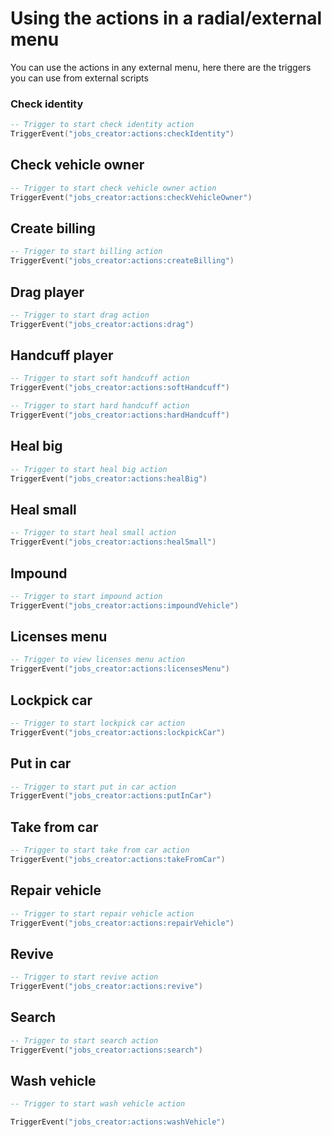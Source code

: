 # Using the actions in a radial/external menu

You can use the actions in any external menu, here there are the triggers you can use from external scripts

### Check identity

```lua
-- Trigger to start check identity action
TriggerEvent("jobs_creator:actions:checkIdentity")
```

## Check vehicle owner

```lua
-- Trigger to start check vehicle owner action
TriggerEvent("jobs_creator:actions:checkVehicleOwner")
```

## Create billing

```lua
-- Trigger to start billing action
TriggerEvent("jobs_creator:actions:createBilling")
```

## Drag player

```lua
-- Trigger to start drag action
TriggerEvent("jobs_creator:actions:drag")
```

## Handcuff player

```lua
-- Trigger to start soft handcuff action
TriggerEvent("jobs_creator:actions:softHandcuff")

-- Trigger to start hard handcuff action
TriggerEvent("jobs_creator:actions:hardHandcuff")
```

## Heal big

```lua
-- Trigger to start heal big action
TriggerEvent("jobs_creator:actions:healBig")
```

## Heal small

```lua
-- Trigger to start heal small action
TriggerEvent("jobs_creator:actions:healSmall")
```

## Impound

```lua
-- Trigger to start impound action
TriggerEvent("jobs_creator:actions:impoundVehicle")
```

## Licenses menu

```lua
-- Trigger to view licenses menu action
TriggerEvent("jobs_creator:actions:licensesMenu")
```

## Lockpick car

```lua
-- Trigger to start lockpick car action
TriggerEvent("jobs_creator:actions:lockpickCar")
```

## Put in car

```lua
-- Trigger to start put in car action
TriggerEvent("jobs_creator:actions:putInCar")
```

## Take from car

```lua
-- Trigger to start take from car action
TriggerEvent("jobs_creator:actions:takeFromCar")
```

## Repair vehicle

```lua
-- Trigger to start repair vehicle action
TriggerEvent("jobs_creator:actions:repairVehicle")
```

## Revive

```lua
-- Trigger to start revive action
TriggerEvent("jobs_creator:actions:revive")
```

## Search

```lua
-- Trigger to start search action
TriggerEvent("jobs_creator:actions:search")
```

## Wash vehicle

```lua
-- Trigger to start wash vehicle action

TriggerEvent("jobs_creator:actions:washVehicle")
```
